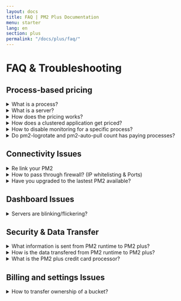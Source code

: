 ```yaml
---
layout: docs
title: FAQ | PM2 Plus Documentation
menu: starter
lang: en
section: plus
permalink: "/docs/plus/faq/"
---
```


# FAQ & Troubleshooting

## Process-based pricing

<details>
<summary markdown="span">What is a process?</summary>
A process represent one Node.js application instance. For example let's say you have one API application that is scaled across 4 servers, if there is only one instance running on each server it will count as 4 servers * 1 process = 4 processes.
</details>

<details>
<summary markdown="span">What is a server?</summary>
A server represents one linked PM2 instance. You can have as much server as you want, only the total number of processes is taken into account for the pricing.
</details>

<details>
<summary markdown="span">How does the pricing works?</summary>
If you have a pro_8 plan, you can have 8 processes monitored.

You can have 8 servers with 1 process on each or 1 server with 8 processes. Only the sum of all processes monitored is taken into account.
</details>

<details>
<summary markdown="span">How does a clustered application get priced?</summary>
When you use the cluster mode (with `pm2 start -i max`) each instance is counted as a process and the same rule is applied. If you start 4 instances of the same application, 4 processes are counted.
</details>

<details>
<summary markdown="span">How to disable monitoring for a specific process?</summary>
You can then use the command `pm2 unmonitor [APP_NAME|ID]` to stop monitoring a process with PM2 Plus.
`pm2 ls` will display a red dot indicating the application will not be monitored by PM2 Plus.
If you want to monitor the process again use `pm2 monitor [APP_NAME|ID]`.
</details>

<details>
<summary markdown="span">Do pm2-logrotate and pm2-auto-pull count has paying processes?</summary>
No, these two modules are free and are not counted has paying processes.
</details>

## Connectivity Issues

<details>
<summary markdown="span">Re link your PM2</summary>
Re-Run `pm2 link` on your server and refresh your browser.
</details>

<details>
<summary markdown="span">How to pass through firewall? (IP whitelisting & Ports)</summary>
  
Starting from PM2 3.2, we changed the networking connection by using a direct Websocket connection to our server on the port 443, so you only need OUTBOUND on port 443 TCP open. If you are using an older version, we of course advise to update but the ports that you need to open are 3900 (TCP outbound), 443 (HTTPS outbound) and 43554 (TCP outbound), so verify everything is allowed on your firewall.

You also may need to whitelist IPs, please allow those listed here: [https://ips.cloud.pm2.io](https://ips.cloud.pm2.io)
</details>

<details>
<summary markdown="span">Have you upgraded to the lastest PM2 available?</summary>
[Updating PM2](https://pm2.io/docs/docs/runtime/guide/installation/#update)
</details>

## Dashboard Issues

<details>
<summary markdown="span">Servers are blinking/flickering?</summary>
Make sure that each PM2 runtime has a different name when linking to PM2 plus via:

```
$ pm2 plus xxxx yyyy [SERVER_NAME]
````

Also make sure you have only one PM2 instance launched `ps -ax | grep PM2`
</details>

## Security & Data Transfer

<details>
<summary markdown="span">What information is sent from PM2 runtime to PM2 plus?</summary>
- **Process**: pm_id, pid, app name, restart_time, created_at, watch mode, uptime, cpu, memory, NODE_ENV, versioning informations, custom actions, custom metrics
- **Server**: Hostname, internal ip, server_name, load average, free mem, used mem, cpu infos, username, platform, pm2_version, pm2_agent_version, node version
</details>

<details>
<summary markdown="span">How is the data transfered from PM2 runtime to PM2 plus?</summary>
Data is ciphered while transfered into network (HTTPS and AES256). Data stored in database is normalized but each bucket has his own database (with database name ciphered).
</details>

<details>
<summary markdown="span">What is the PM2 plus credit card processor?</summary>
We use Stripe as our payment system, we never store any informations about credit cards used on PM2 plus.
</details>

## Billing and settings Issues

<details>
<summary markdown="span">How to transfer ownership of a bucket?</summary>
To Transfer ownership, you must create a free account with the next owner email and add credit card details.

Then with the current owner email, you must connect to the concerned bucket and in the Settings menu, in General, you must click on the Action TRANSFER OWNERSHIP and enter the next owner email.

The new owner will be notified by email and the bucket will be from now on locked to his email and credit card details as the owner.
To fix this:

```
# Server 1
$ pm2 link <private_id> <public_id> server1

# Server 2
$ pm2 link <private_id> <public_id> server2
```
</details>

